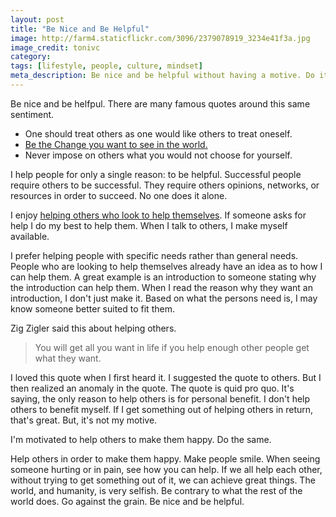 ```yaml
---
layout: post
title: "Be Nice and Be Helpful"
image: http://farm4.staticflickr.com/3096/2379078919_3234e41f3a.jpg
image_credit: tonivc
category: 
tags: [lifestyle, people, culture, mindset]
meta_description: Be nice and be helpful without having a motive. Do it to see others be happy.
---
```

Be nice and be helfpul. There are many famous quotes around this same sentiment.

* One should treat others as one would like others to treat oneself.
* [Be the Change you want to see in the world.][1]
* Never impose on others what you would not choose for yourself.

I help people for only a single reason: to be helpful. Successful people require others to be successful. They require others opinions, networks, or resources in order to succeed. No one does it alone.

I enjoy [helping others who look to help themselves][2]. If someone asks for help I do my best to help them. When I talk to others, I make myself available. 

I prefer helping people with specific needs rather than general needs. People who are looking to help themselves already have an idea as to how I can help them. A great example is an introduction to someone stating why the introduction can help them. When I read the reason why they want an introduction, I don't just make it. Based on what the persons need is, I may know someone better suited to fit them.

Zig Zigler said this about helping others.

> You will get all you want in life if you help enough other people get what they want.

I loved this quote when I first heard it. I suggested the quote to others. But I then realized an anomaly in the quote. The quote is quid pro quo. It's saying, the only reason to help others is for personal benefit. I don't help others to benefit myself. If I get something out of helping others in return, that's great. But, it's not my motive.

I'm motivated to help others to make them happy. Do the same.

Help others in order to make them happy. Make people smile. When seeing someone hurting or in pain, see how you can help. If we all help each other, without trying to get something out of it, we can achieve great things. The world, and humanity, is very selfish. Be contrary to what the rest of the world does. Go against the grain. Be nice and be helpful.

[1]: http://www.elephantjournal.com/2011/08/be-the-change-you-wish-to-see-in-the-world-not-gandhi/
[2]: /2012/10/writing-about-what-i-learn/
